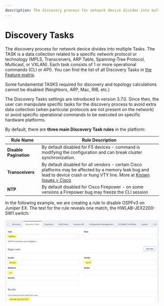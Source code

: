 ```yaml
---
description: The discovery process for network device divides into multiple Tasks. The TASK is a data collection related to a specific network protocol or technology
---
```


# Discovery Tasks

The discovery process for network device divides into multiple Tasks.
The TASK is a data collection related to a specific network protocol or
technology (MPLS, Transceivers, ARP Table, Spanning-Tree Protocol,
Multicast, or VXLAN). Each task consists of 1 or more operational
commands (CLI or API). You can find the list of all Discovery Tasks
in [the Feature matrix](https://matrix.ipfabric.io).

Some fundamental TASKS required for discovery and topology calculations
cannot be disabled (Neighbors, ARP, Mac, RIB, etc.)

The Discovery Tasks settings are introduced in version 3.7.0. Since
then, the user can manipulate specific tasks for the discovery process
to avoid extra data collection (when particular protocols are not
present on the network) or avoid specific operational commands to be
executed on specific hardware platforms.

By default, there are **three main Discovery Task rules** in the
platform:

| **Rule Name**          | **Rule Description**                                                                                                                                                                                                 |
| ---------------------- | -------------------------------------------------------------------------------------------------------------------------------------------------------------------------------------------------------------------- |
| **Disable Pagination** | By default disabled for F5 devices - command is modifying the configuration and can break cluster synchronization.                                                                                                   |
| **Transceivers**       | By default disabled for all vendors - certain Cisco platforms may be affected by a memory leak bug and lead to device crash or hung VTY line. More at [Known Issues \> Cisco](../../releases/known_issues/cisco/index.md) |
| **NTP**                | By default disabled for Cisco Firepower - on some versions a Firepower bug may freeze the CLI session                                                                                                                |

In the following example, we are creating a rule to disable OSPFv3 on
Juniper EX. The test for the rule reveals one match, the
HWLAB-JEX2200-SW1 switch:

![Discovery Tasks settings in IP Fabric](./1936130053.png "Discovery Tasks settings in IP Fabric")
